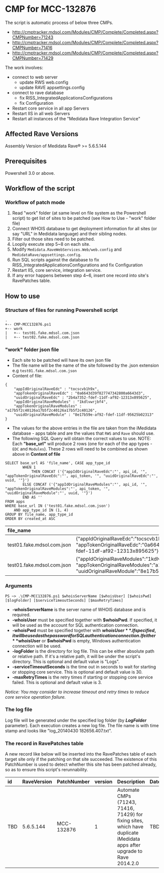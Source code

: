 # CMP for MCC-132876
The script is automatic process of below three CMPs.

- http://cmptracker.mdsol.com/Modules/CMP/Complete/Completed.aspx?CMPNumber=71243
- http://cmptracker.mdsol.com/Modules/CMP/Complete/Completed.aspx?CMPNumber=71416
- http://cmptracker.mdsol.com/Modules/CMP/Complete/Completed.aspx?CMPNumber=71429

The work involves:
- connect to web server
    * update RWS web.config
    * update RAVE appsettings.config
- connect to rave database
    * fix RISS_IntegratedApplicationsConfigurations
    * fix Configuration
- Restart core service in all app Servers 
- Restart IIS in all web Servers 
- Restart all instances of the "Medidata Rave Integration Service"

## Affected Rave Versions
Assembly Version of Medidata Rave® >= 5.6.5.144

## Prerequisites
Powershell 3.0 or above.

## Workflow of the script

### Workflow of patch mode
1. Read "work" folder (at same level on file system as the Powershell script) to get list of sites to be patched (see How to Use - "work" folder file)
2. Connect WHOIS database to get deployment information for all sites (or say "URL" in Medidata language) and their sibling nodes.
3. Filter out those sites need to be patched.
4. Loopily execute step 5~8 on each site.
5.    Modify `Medidata.RaveWebServices.Web/web.config` and `MedidataRave/appsettings.config`.
6.    Run SQL scripts against the database to fix RISS_IntegratedApplicationsConfigurations and fix Configuration
7.    Restart IIS, core service, integration service.
8.    If any error happens between step 4~6, insert one record into site's RavePatches table.


## How to use

### Structure of files for running Powershell script
```
.
+-- CMP-MCC132876.ps1 
+-- work
|   +-- test01.fake.mdsol.com.json
|   +-- test02.fake.mdsol.com.json
```

### "work" folder json file
- Each site to be patched will have its own json file 
- The file name will be the name of the site followed by the .json extension e.g `test01.fake.mdsol.com.json`
- Content of file:
```
{
	"appIdOriginalRaveEdc" : "tocscvb1h9x",
	"appTokenOriginalRaveEdc" : "0a6643d39f827747342800a6643d3",
	"uuidOriginalRaveEdc" : "2b4a7352-fdef-11df-af92-12313x895625",
	"appIdOriginalRaveModules" : "1kdlvwrjbf4",
	"appTokenOriginalRaveModules" : "a17b5f2c40126a17b5f2c40126a17b5f2c40126",
	"uuidOriginalRaveModule" : "8e17b59e-af92-fdef-11df-95625b02313"
}
```
- The values for the above entries in the file are taken from the iMedidata database - apps table and are the values that `RWS` and `Rave` should use.
- The following SQL Query will obtain the correct values to use. NOTE: Each **"base_url"** will produce 2 rows (one for each of the app types - `EDC` and `Modules`). These 2 rows will need to be combined as shown above in **Content of file**
```
SELECT base_url AS 'file_name', CASE app_type_id
		WHEN 1
			THEN CONCAT ('{"appIdOriginalRaveEdc":"', api_id, '", "appTokenOriginalRaveEdc":"', api_token, '", "uuidOriginalRaveEdc":"', uuid, '"}')
		ELSE CONCAT ('{"appIdOriginalRaveModules":"', api_id, '", "appTokenOriginalRaveModules":"', api_token, '", "uuidOriginalRaveModule":"', uuid, '"}')
		END AS ''
FROM apps
WHERE base_url IN ('test01.fake.mdsol.com.json')
	AND app_type_id IN (1, 4)
GROUP BY file_name, app_type_id
ORDER BY created_at ASC
```
| file_name|		|
|:---|:----------	|
| test01.fake.mdsol.com.json|	{"appIdOriginalRaveEdc":"tocscvb1h9x", "appTokenOriginalRaveEdc":"0a6643d39f827747342800a6643d3", "2b4a7352-fdef-11df-af92-12313x895625"}	|
| test01.fake.mdsol.com.json|	{"appIdOriginalRaveModules":"1kdlvwrjbf4", "appTokenOriginalRaveModules":"a17b5f2c40126a17b5f2c40126a17b5f2c40126", "uuidOriginalRaveModule":"8e17b59e-af92-fdef-11df-95625b02313"}	|

### Arguments

```
PS ~> .\CMP-MCC132876.ps1 $whoisServerName [$whoisUser] [$whoisPwd] [$logFolder] [$serviceTimeoutSeconds] [$maxRetryTimes]
```

- **-whoisServerName** is the server name of WHOIS database and is required.
- **-whoisUser** must be specified together with **$whoisPwd**. If specified, it will be used as the account for SQL authentication connection.
- **-whoisPwd** must be specified together with **$whoisUser**. If specified, it will be used as the password for SQL authentication connection. If either **$whoisUser** or **$whoisPwd** is empty, Windows authentication connection will be used.
- **-logFolder** is the directory for log file. This can be either absolute path or relative path. If it's a relative path, it will be under the script's directory. This is optional and default value is "Logs".
- **-serviceTimeoutSeconds** is the time out in seconds to wait for starting or stopping core service. This is optional and default value is 30.
- **-maxRetryTimes** is the retry times if starting or stopping core service failed. This is optional and default value is 3.

*Notice: You may consider to increase timeout and retry times to reduce core service operation failure.*


### The log file
Log file will be generated under the specified log folder (by **$LogFolder$** parameter). Each execution creates a new log file. The file name is with time stamp and looks like "log_20140430 182656.407.txt". 


### The record in RavePatches table
A new record like below will be inserted into the RavePatches table of each target site only if the patching on that site succeeded. The existence of this PatchNumber is used to detect whether this site has been patched already, so as to ensure this script's rerunnability.

| id|	RaveVersion	|PatchNumber	|version	|Description	|DateApplied	|AppliedBy	|AppliedFrom	|Active	|AppServers	|WebServers	|Viewers	|BatchUploader	|NonSqlRun|
|:---|:----------	|:-----------	|:-------	|:------------	|:------------	|-------	|-----------	|----	|--------	|-------	|-------	|-------	|-------|
| TBD|	5.6.5.144	|MCC-132876	|1	| Automate CMPs (71243, 71416, 71429) for fixing sites, which have duplicate iMedidata apps after upgrade to Rave 2014.2.0	|TBD|NULL|	NULL	|1	|NULL	|NULL|	NULL|	NULL|	NULL|
